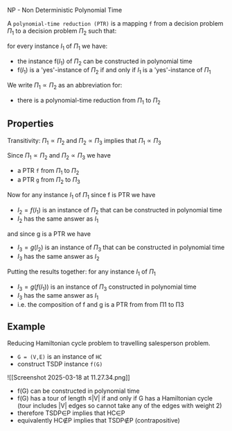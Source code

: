 NP - Non Deterministic Polynomial Time

A `polynomial-time reduction (PTR)` is a mapping `f` from a decision problem $Π_1$ to a decision problem $Π_2$ such that:

for every instance $I_1$ of $Π_1$ we have:
- the instance f($I_1$) of $Π_2$ can be constructed in polynomial time 
- f($I_1$) is a 'yes'-instance of $Π_2$ if and only if $I_1$ is a 'yes'-instance of $Π_1$

We write $Π_1 ∝ Π_2$ as an abbreviation for: 
- there is a polynomial-time reduction from $Π_1$ to $Π_2$

## Properties

Transitivity: $Π_1 ∝ Π_2$ and $Π_2 ∝ Π_3$ implies that $Π_1 ∝ Π_3$

Since $Π_1 ∝ Π_2$ and $Π_2 ∝ Π_3$ we have 
- a PTR `f` from $Π_1$ to $Π_2$ 
- a PTR `g` from $Π_2$ to $Π_3$

Now for any instance $I_1$ of $Π_1$ since f is PTR we have
- $I_2=f(I_1)$ is an instance of $Π_2$ that can be constructed in polynomial time 
- $I_2$ has the same answer as $I_1$

and since g is a PTR we have
- $I_3=g(I_2)$ is an instance of $Π_3$ that can be constructed in polynomial time
- $I_3$ has the same answer as $I_2$

Putting the results together: for any instance $I_1$ of $Π_1$ 
- $I_3=g(f(I_1))$ is an instance of $Π_3$ constructed in polynomial time 
- $I_3$ has the same answer as $I_1$
- i.e. the composition of f and g is a PTR from from Π1 to Π3

## Example

Reducing Hamiltonian cycle problem to travelling salesperson problem.
- `G = (V,E)` is an instance of `HC`
- construct TSDP instance `f(G)`

![[Screenshot 2025-03-18 at 11.27.34.png]]

- f(G) can be constructed in polynomial time 
- f(G) has a tour of length ≤|V| if and only if G has a Hamiltonian cycle (tour includes |V| edges so cannot take any of the edges with weight 2) 
- therefore TSDP∈P implies that HC∈P 
- equivalently HC∉P implies that TSDP∉P (contrapositive)